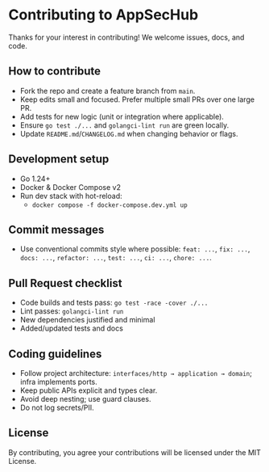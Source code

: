 # Contributing to AppSecHub

Thanks for your interest in contributing! We welcome issues, docs, and code.

## How to contribute
- Fork the repo and create a feature branch from `main`.
- Keep edits small and focused. Prefer multiple small PRs over one large PR.
- Add tests for new logic (unit or integration where applicable).
- Ensure `go test ./...` and `golangci-lint run` are green locally.
- Update `README.md`/`CHANGELOG.md` when changing behavior or flags.

## Development setup
- Go 1.24+
- Docker & Docker Compose v2
- Run dev stack with hot-reload:
  - `docker compose -f docker-compose.dev.yml up`

## Commit messages
- Use conventional commits style where possible: `feat: ...`, `fix: ...`, `docs: ...`, `refactor: ...`, `test: ...`, `ci: ...`, `chore: ...`.

## Pull Request checklist
- Code builds and tests pass: `go test -race -cover ./...`
- Lint passes: `golangci-lint run`
- New dependencies justified and minimal
- Added/updated tests and docs

## Coding guidelines
- Follow project architecture: `interfaces/http → application → domain`; infra implements ports.
- Keep public APIs explicit and types clear.
- Avoid deep nesting; use guard clauses.
- Do not log secrets/PII.

## License
By contributing, you agree your contributions will be licensed under the MIT License.

